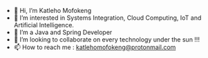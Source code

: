 - 👋 Hi, I’m Katleho Mofokeng
- 👀 I’m interested in Systems Integration, Cloud Computing, IoT and Artificial Intelligence.
- 🌱 I’m a Java and Spring Developer
- 💞️ I’m looking to collaborate on every technology under the sun !!!
- 📫 How to reach me : katlehomofokeng@protonmail.com

<!---
mofokengkatleho/mofokengkatleho is a ✨ special ✨ repository because its `README.md` (this file) appears on your GitHub profile.
You can click the Preview link to take a look at your changes.
--->
